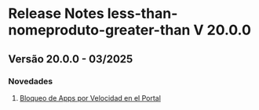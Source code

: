 # Release Notes less-than-nomeproduto-greater-than V 20.0.0

## **Versão 20.0.0 - 03/2025**


### **Novedades**

1. [Bloqueo de Apps por Velocidad en el Portal](Bloqueo-De-Apps-Por-Velocidad-En-El-Portal.md)
